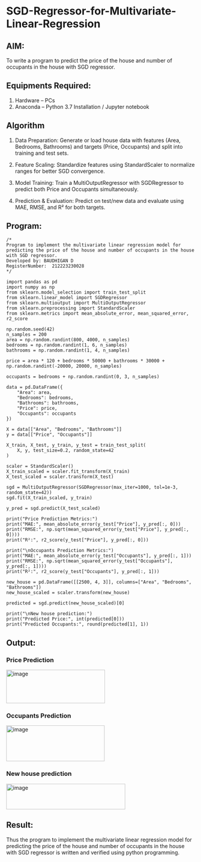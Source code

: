 # SGD-Regressor-for-Multivariate-Linear-Regression

## AIM:
To write a program to predict the price of the house and number of occupants in the house with SGD regressor.

## Equipments Required:
1. Hardware – PCs
2. Anaconda – Python 3.7 Installation / Jupyter notebook

## Algorithm
1. Data Preparation: Generate or load house data with features (Area, Bedrooms, Bathrooms) and targets (Price, Occupants) and split into training and test sets.

2. Feature Scaling: Standardize features using StandardScaler to normalize ranges for better SGD convergence.

3. Model Training: Train a MultiOutputRegressor with SGDRegressor to predict both Price and Occupants simultaneously.

4. Prediction & Evaluation: Predict on test/new data and evaluate using MAE, RMSE, and R² for both targets.

## Program:
```
/*
Program to implement the multivariate linear regression model for predicting the price of the house and number of occupants in the house with SGD regressor.
Developed by: BAUDHIGAN D
RegisterNumber:  212223230028
*/
```
```
import pandas as pd
import numpy as np
from sklearn.model_selection import train_test_split
from sklearn.linear_model import SGDRegressor
from sklearn.multioutput import MultiOutputRegressor
from sklearn.preprocessing import StandardScaler
from sklearn.metrics import mean_absolute_error, mean_squared_error, r2_score

np.random.seed(42)
n_samples = 200
area = np.random.randint(800, 4000, n_samples)
bedrooms = np.random.randint(1, 6, n_samples)
bathrooms = np.random.randint(1, 4, n_samples)

price = area * 120 + bedrooms * 50000 + bathrooms * 30000 + np.random.randint(-20000, 20000, n_samples)

occupants = bedrooms + np.random.randint(0, 3, n_samples)

data = pd.DataFrame({
    "Area": area,
    "Bedrooms": bedrooms,
    "Bathrooms": bathrooms,
    "Price": price,
    "Occupants": occupants
})

X = data[["Area", "Bedrooms", "Bathrooms"]]
y = data[["Price", "Occupants"]]

X_train, X_test, y_train, y_test = train_test_split(
    X, y, test_size=0.2, random_state=42
)

scaler = StandardScaler()
X_train_scaled = scaler.fit_transform(X_train)
X_test_scaled = scaler.transform(X_test)

sgd = MultiOutputRegressor(SGDRegressor(max_iter=1000, tol=1e-3, random_state=42))
sgd.fit(X_train_scaled, y_train)

y_pred = sgd.predict(X_test_scaled)

print("Price Prediction Metrics:")
print("MAE:", mean_absolute_error(y_test["Price"], y_pred[:, 0]))
print("RMSE:", np.sqrt(mean_squared_error(y_test["Price"], y_pred[:, 0])))
print("R²:", r2_score(y_test["Price"], y_pred[:, 0]))

print("\nOccupants Prediction Metrics:")
print("MAE:", mean_absolute_error(y_test["Occupants"], y_pred[:, 1]))
print("RMSE:", np.sqrt(mean_squared_error(y_test["Occupants"], y_pred[:, 1])))
print("R²:", r2_score(y_test["Occupants"], y_pred[:, 1]))

new_house = pd.DataFrame([[2500, 4, 3]], columns=["Area", "Bedrooms", "Bathrooms"])
new_house_scaled = scaler.transform(new_house)

predicted = sgd.predict(new_house_scaled)[0]

print("\nNew house prediction:")
print("Predicted Price:", int(predicted[0]))
print("Predicted Occupants:", round(predicted[1], 1))

```
## Output:
### Price Prediction
<img width="263" height="89" alt="image" src="https://github.com/user-attachments/assets/10cc5c2b-707a-4f1e-9855-52343c5e8428" />

### Occupants Prediction
<img width="262" height="95" alt="image" src="https://github.com/user-attachments/assets/1d78ebf4-abea-40f2-8048-b3b9e0046378" />

### New house prediction
<img width="317" height="68" alt="image" src="https://github.com/user-attachments/assets/0b50df09-7a8e-4cf1-a18a-b433ed42cae1" />

## Result:
Thus the program to implement the multivariate linear regression model for predicting the price of the house and number of occupants in the house with SGD regressor is written and verified using python programming.
